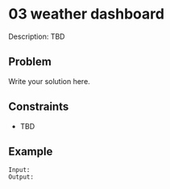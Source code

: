 # 03 weather dashboard

Description: TBD

## Problem

Write your solution here.

## Constraints

- TBD

## Example

```
Input:
Output:
```
